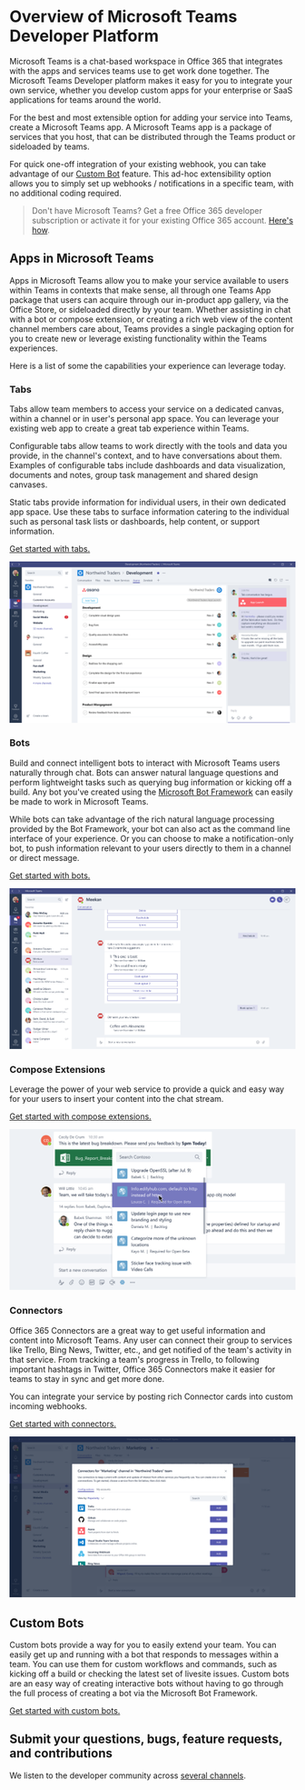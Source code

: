 ﻿# Overview of Microsoft Teams Developer Platform

Microsoft Teams is a chat-based workspace in Office 365 that integrates with the apps and services teams use to get work done together.  The Microsoft Teams Developer platform makes it easy for you to integrate your own service, whether you develop custom apps for your enterprise or SaaS applications for teams around the world.

For the best and most extensible option for adding your service into Teams, create a Microsoft Teams app.  A Microsoft Teams app is a package of services that you host, that can be distributed through the Teams product or sideloaded by teams.

For quick one-off integration of your existing webhook, you can take advantage of our [Custom Bot](#custom-bots) feature.  This ad-hoc extensibility option allows you to simply set up webhooks / notifications in a specific team, with no additional coding required. 

> Don't have Microsoft Teams? Get a free Office 365 developer subscription or activate it for your existing Office 365 account. [Here's how](setup.md).


## Apps in Microsoft Teams

Apps in Microsoft Teams allow you to make your service available to users within Teams in contexts that make sense, all through one Teams App package that users can acquire through our in-product app gallery, via the Office Store, or sideloaded directly by your team.  Whether assisting in chat with a bot or compose extension, or creating a rich web view of the content channel members care about, Teams provides a single packaging option for you to create new or leverage existing functionality within the Teams experiences.

Here is a list of some the capabilities your experience can leverage today.

### Tabs

Tabs allow team members to access your service on a dedicated canvas, within a channel or in user's personal app space. You can leverage your existing web app to create a great tab experience within Teams.

Configurable tabs allow teams to work directly with the tools and data you provide, in the channel's context, and to have conversations about them. Examples of configurable tabs include dashboards and data visualization, documents and notes, group task management and shared design canvases.

Static tabs provide information for individual users, in their own dedicated app space.  Use these tabs to surface information catering to the individual such as personal task lists or dashboards, help content, or support information.

[Get started with tabs.](tabs.md)

!["Example of a tab showing data, alongside a conversation about the tab data"](images/tab_example.png)

### Bots

Build and connect intelligent bots to interact with Microsoft Teams users naturally through chat. Bots can answer natural language questions and perform lightweight tasks such as querying bug information or kicking off a build.​ Any bot you've created using the [Microsoft Bot Framework](https://dev.botframework.com/) can easily be made to work in Microsoft Teams.

While bots can take advantage of the rich natural language processing provided by the Bot Framework, your bot can also act as the command line interface of your experience.  Or you can choose to make a notification-only bot, to push information relevant to your users directly to them in a channel or direct message.

[Get started with bots.](bots.md)

!["Example of a bot assisting a user"](images/bot_example.png)

### Compose Extensions

Leverage the power of your web service to provide a quick and easy way for your users to insert your content into the chat stream.

[Get started with compose extensions.](composeextensions.md)

!["Example of a compose extension"](images/ComposeExtension/CEOverviewExample.png)

### Connectors

Office 365 Connectors are a great way to get useful information and content into Microsoft Teams. Any user can connect their group to services like Trello, Bing News, Twitter, etc., and get notified of the team's activity in that service. From tracking a team's progress in Trello, to following important hashtags in Twitter, Office 365 Connectors make it easier for teams to stay in sync and get more done.

You can integrate your service by posting rich Connector cards into custom incoming webhooks.

[Get started with connectors.](connectors.md)

!["Gallery of connectors"](images/connector_example.png)


## Custom Bots

Custom bots provide a way for you to easily extend your team. You can easily get up and running with a bot that responds to messages within a team. You can use them for custom workflows and commands, such as kicking off a build or checking the latest set of livesite issues. Custom bots are an easy way of creating interactive bots without having to go through the full process of creating a bot via the Microsoft Bot Framework.  

[Get started with custom bots.](custombot.md)




## Submit your questions, bugs, feature requests, and contributions

We listen to the developer community across [several channels](feedback.md).


	
	




